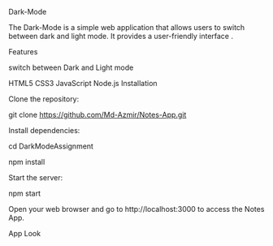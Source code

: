 Dark-Mode

The Dark-Mode is a simple web application that allows users to switch between dark and light mode. It provides a user-friendly interface .

Features

switch between Dark and Light mode

HTML5
CSS3
JavaScript
Node.js
Installation

Clone the repository:

git clone https://github.com/Md-Azmir/Notes-App.git

Install dependencies:

cd DarkModeAssignment

npm install

Start the server:

npm start

Open your web browser and go to http://localhost:3000 to access the Notes App.


App Look
